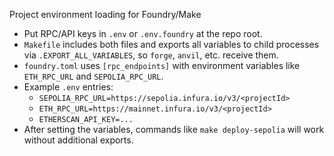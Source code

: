Project environment loading for Foundry/Make

- Put RPC/API keys in `.env` or `.env.foundry` at the repo root.
- `Makefile` includes both files and exports all variables to child processes via `.EXPORT_ALL_VARIABLES`, so `forge`, `anvil`, etc. receive them.
- `foundry.toml` uses `[rpc_endpoints]` with environment variables like `ETH_RPC_URL` and `SEPOLIA_RPC_URL`.
- Example `.env` entries:
  - `SEPOLIA_RPC_URL=https://sepolia.infura.io/v3/<projectId>`
  - `ETH_RPC_URL=https://mainnet.infura.io/v3/<projectId>`
  - `ETHERSCAN_API_KEY=...`
- After setting the variables, commands like `make deploy-sepolia` will work without additional exports.

